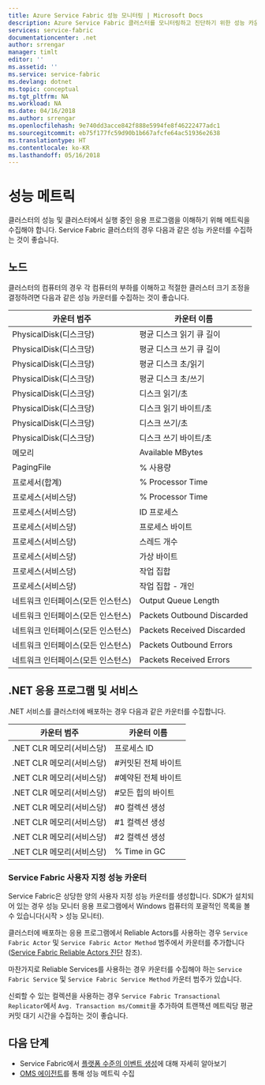 ```yaml
---
title: Azure Service Fabric 성능 모니터링 | Microsoft Docs
description: Azure Service Fabric 클러스터를 모니터링하고 진단하기 위한 성능 카운터에 대해 알아봅니다.
services: service-fabric
documentationcenter: .net
author: srrengar
manager: timlt
editor: ''
ms.assetid: ''
ms.service: service-fabric
ms.devlang: dotnet
ms.topic: conceptual
ms.tgt_pltfrm: NA
ms.workload: NA
ms.date: 04/16/2018
ms.author: srrengar
ms.openlocfilehash: 9e740dd3acce842f888e5994fe8f46222477adc1
ms.sourcegitcommit: eb75f177fc59d90b1b667afcfe64ac51936e2638
ms.translationtype: HT
ms.contentlocale: ko-KR
ms.lasthandoff: 05/16/2018
---
```

# <a name="performance-metrics"></a>성능 메트릭

클러스터의 성능 및 클러스터에서 실행 중인 응용 프로그램을 이해하기 위해 메트릭을 수집해야 합니다. Service Fabric 클러스터의 경우 다음과 같은 성능 카운터를 수집하는 것이 좋습니다.

## <a name="nodes"></a>노드

클러스터의 컴퓨터의 경우 각 컴퓨터의 부하를 이해하고 적절한 클러스터 크기 조정을 결정하려면 다음과 같은 성능 카운터를 수집하는 것이 좋습니다.

| 카운터 범주 | 카운터 이름 |
| --- | --- |
| PhysicalDisk(디스크당) | 평균 디스크 읽기 큐 길이 |
| PhysicalDisk(디스크당) | 평균 디스크 쓰기 큐 길이 |
| PhysicalDisk(디스크당) | 평균 디스크 초/읽기 |
| PhysicalDisk(디스크당) | 평균 디스크 초/쓰기 |
| PhysicalDisk(디스크당) | 디스크 읽기/초  |
| PhysicalDisk(디스크당) | 디스크 읽기 바이트/초  |
| PhysicalDisk(디스크당) | 디스크 쓰기/초 |
| PhysicalDisk(디스크당) | 디스크 쓰기 바이트/초 |
| 메모리 | Available MBytes |
| PagingFile | % 사용량 |
| 프로세서(합계) | % Processor Time |
| 프로세스(서비스당) | % Processor Time |
| 프로세스(서비스당) | ID 프로세스 |
| 프로세스(서비스당) | 프로세스 바이트 |
| 프로세스(서비스당) | 스레드 개수 |
| 프로세스(서비스당) | 가상 바이트 |
| 프로세스(서비스당) | 작업 집합 |
| 프로세스(서비스당) | 작업 집합 - 개인 |
| 네트워크 인터페이스(모든 인스턴스) | Output Queue Length |
| 네트워크 인터페이스(모든 인스턴스) | Packets Outbound Discarded |
| 네트워크 인터페이스(모든 인스턴스) | Packets Received Discarded |
| 네트워크 인터페이스(모든 인스턴스) | Packets Outbound Errors |
| 네트워크 인터페이스(모든 인스턴스) | Packets Received Errors |

## <a name="net-applications-and-services"></a>.NET 응용 프로그램 및 서비스

.NET 서비스를 클러스터에 배포하는 경우 다음과 같은 카운터를 수집합니다. 

| 카운터 범주 | 카운터 이름 |
| --- | --- |
| .NET CLR 메모리(서비스당) | 프로세스 ID |
| .NET CLR 메모리(서비스당) | #커밋된 전체 바이트 |
| .NET CLR 메모리(서비스당) | #예약된 전체 바이트 |
| .NET CLR 메모리(서비스당) | #모든 힙의 바이트 |
| .NET CLR 메모리(서비스당) | #0 컬렉션 생성 |
| .NET CLR 메모리(서비스당) | #1 컬렉션 생성 |
| .NET CLR 메모리(서비스당) | #2 컬렉션 생성 |
| .NET CLR 메모리(서비스당) | % Time in GC |

### <a name="service-fabrics-custom-performance-counters"></a>Service Fabric 사용자 지정 성능 카운터

Service Fabric은 상당한 양의 사용자 지정 성능 카운터를 생성합니다. SDK가 설치되어 있는 경우 성능 모니터 응용 프로그램에서 Windows 컴퓨터의 포괄적인 목록을 볼 수 있습니다(시작 > 성능 모니터). 

클러스터에 배포하는 응용 프로그램에서 Reliable Actors를 사용하는 경우 `Service Fabric Actor` 및 `Service Fabric Actor Method` 범주에서 카운터를 추가합니다([Service Fabric Reliable Actors 진단](service-fabric-reliable-actors-diagnostics.md) 참조).

마찬가지로 Reliable Services를 사용하는 경우 카운터를 수집해야 하는 `Service Fabric Service` 및 `Service Fabric Service Method` 카운터 범주가 있습니다. 

신뢰할 수 있는 컬렉션을 사용하는 경우 `Service Fabric Transactional Replicator`에서 `Avg. Transaction ms/Commit`을 추가하여 트랜잭션 메트릭당 평균 커밋 대기 시간을 수집하는 것이 좋습니다.


## <a name="next-steps"></a>다음 단계

* Service Fabric에서 [플랫폼 수준의 이벤트 생성](service-fabric-diagnostics-event-generation-infra.md)에 대해 자세히 알아보기
* [OMS 에이전트](service-fabric-diagnostics-oms-agent.md)를 통해 성능 메트릭 수집
